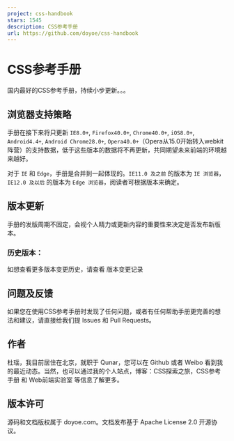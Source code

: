 ```yaml
---
project: css-handbook
stars: 1545
description: CSS参考手册
url: https://github.com/doyoe/css-handbook
---
```


CSS参考手册
=======

国内最好的CSS参考手册，持续小步更新。。。

浏览器支持策略
-------

手册在接下来将只更新 `IE8.0+`, `Firefox40.0+`, `Chrome40.0+`, `iOS8.0+`, `Android4.4+`, `Android Chrome28.0+`, `Opera40.0+`（Opera从15.0开始转入webkit阵营）的支持数据，低于这些版本的数据将不再更新，共同期望未来前端的环境越来越好。

对于 `IE` 和 `Edge`，手册是合并到一起体现的。`IE11.0 及之前` 的版本为 `IE 浏览器`，`IE12.0 及以后` 的版本为 `Edge 浏览器`，阅读者可根据版本来确定。

版本更新
----

手册的发版周期不固定，会视个人精力或更新内容的重要性来决定是否发布新版本。

### 历史版本：

如想查看更多版本变更历史，请查看 版本变更记录

问题及反馈
-----

如果您在使用CSS参考手册时发现了任何问题，或者有任何帮助手册更完善的想法和建议，请直接给我们提 Issues 和 Pull Requests。

作者
--

杜瑶，我目前居住在北京，就职于 Qunar，您可以在 Github 或者 Weibo 看到我的最近动态。当然，也可以通过我的个人站点，博客：CSS探索之旅，CSS参考手册 和 Web前端实验室 等信息了解更多。

版本许可
----

源码和文档版权属于 doyoe.com。文档发布基于 Apache License 2.0 开源协议。
